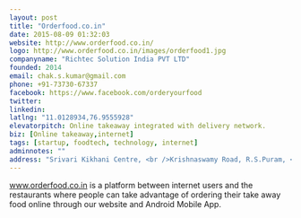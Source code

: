 ```yaml
---
layout: post
title: "Orderfood.co.in"
date: 2015-08-09 01:32:03
website: http://www.orderfood.co.in/
logo: http://www.orderfood.co.in/images/orderfood1.jpg
companyname: "Richtec Solution India PVT LTD"
founded: 2014
email: chak.s.kumar@gmail.com
phone: +91-73730-67337
facebook: https://www.facebook.com/orderyourfood
twitter: 
linkedin: 
latlng: "11.0128934,76.9555928"
elevatorpitch: Online takeaway integrated with delivery network.
biz: [Online takeaway,internet]
tags: [startup, foodtech, technology, internet]
adminnotes: ""
address: "Srivari Kikhani Centre, <br />Krishnaswamy Road, R.S.Puram, <br />Coimbatore - 641002"
---
```

www.orderfood.co.in is a platform between internet users and the restaurants where people can take advantage of ordering their take away food online through our website and Android Mobile App. 
